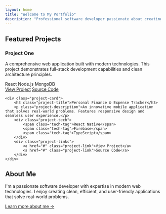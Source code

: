 ```yaml
---
layout: home
title: "Welcome to My Portfolio"
description: "Professional software developer passionate about creating innovative solutions."
---
```


## Featured Projects

<div class="project-grid">
    <div class="project-card">
        <h3 class="project-title">Project One</h3>
        <p class="project-description">A comprehensive web application built with modern technologies. This project demonstrates full-stack development capabilities and clean architecture principles.</p>
        <div class="project-tech">
            <span class="tech-tag">React</span>
            <span class="tech-tag">Node.js</span>
            <span class="tech-tag">MongoDB</span>
        </div>
        <div class="project-links">
            <a href="#" class="project-link">View Project</a>
            <a href="#" class="project-link">Source Code</a>
        </div>
    </div>
    
    <div class="project-card">
        <h3 class="project-title">Personal Finance & Expense Tracker</h3>
        <p class="project-description">An innovative mobile application that solves real-world problems. Features responsive design and seamless user experience.</p>
        <div class="project-tech">
            <span class="tech-tag">React Native</span>
            <span class="tech-tag">Firebase</span>
            <span class="tech-tag">TypeScript</span>
        </div>
        <div class="project-links">
            <a href="#" class="project-link">View Project</a>
            <a href="#" class="project-link">Source Code</a>
        </div>
    </div>
</div>

## About Me

I'm a passionate software developer with expertise in modern web technologies. I enjoy creating clean, efficient, and user-friendly applications that solve real-world problems.

<a href="/about/" class="project-link">Learn more about me →</a>